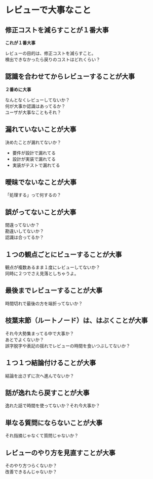 # レビューで大事なこと

## 修正コストを減らすことが１番大事

**これが１番大事**

レビューの目的は、修正コストを減らすこと。  
検出できなかったら戻りのコストはどれくらい？

## 認識を合わせてからレビューすることが大事

**２番めに大事**

なんとなくレビューしてないか？  
何が大事か認識はあってるか？  
ユーザが大事なこともそれ？

## 漏れていないことが大事

決めたことが漏れてないか？

- 要件が設計で漏れてる
- 設計が実装で漏れてる
- 実装がテストで漏れてる

## 曖昧でないなことが大事

「処理する」って何するの？

## 誤がってないことが大事

間違ってないか？  
勘違いしてないか？  
認識は合ってるか？

## １つの観点ごとにビューすることが大事

観点が複数あるまま１度にレビューしてないか？  
同時に２つでさえ見落としちゃうよ。

## 最後までレビューすることが大事

時間切れで最後の方を端折ってないか？

## 枝葉末節（ルートノード）は、はぶくことが大事

それ今大勢集まってる中で大事か？  
あとでよくないか？  
誤字脱字や表記の揺れでレビューの時間を食いつぶしてないか？

## １つ１つ結論付けることが大事

結論を出さずに次へ進んでないか？

## 話が逸れたら戻すことが大事

逸れた話で時間を使ってないか？それ今大事か？

## 単なる質問にならないことが大事

それ指摘じゃなくて質問じゃないか？

## レビューのやり方を見直すことが大事

そのやり方つらくないか？  
改善できるんじゃないか？
